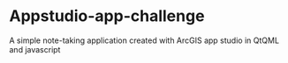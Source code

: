 # Appstudio-app-challenge
A simple note-taking application created with ArcGIS app studio in QtQML and javascript
